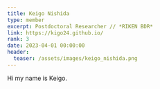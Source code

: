 ```yaml
---
title: Keigo Nishida
type: member
excerpt: Postdoctoral Researcher // *RIKEN BDR*
link: https://kigo24.github.io/
rank: 3
date: 2023-04-01 00:00:00
header:
  teaser: /assets/images/keigo_nishida.png
---
```


Hi my name is Keigo.

